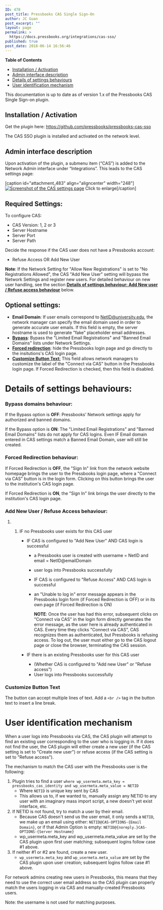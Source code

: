```yaml
---
ID: 478
post_title: Pressbooks CAS Single Sign-On
author: JC Guan
post_excerpt: ""
layout: page
permalink: >
  https://docs.pressbooks.org/integrations/cas-sso/
published: true
post_date: 2018-06-14 16:56:46
---
```

**Table of Contents**

*   [Installation / Activation](#installation-activation)
*   [Admin interface description](#admin-interface-description)
*   [Details of settings behaviours](#details-of-settings-behaviours)
*   [User identification mechanism](#user-identification-mechanism)

This documentation is up to date as of version 1.x of the Pressbooks CAS Single Sign-on plugin.

## Installation / Activation

Get the plugin here: https://github.com/pressbooks/pressbooks-cas-sso

The CAS SSO plugin is installed and activated on the network level.

## Admin interface description

Upon activation of the plugin, a submenu item (“CAS”) is added to the Network Admin interface under “Integrations”. This leads to the CAS settings page:

[caption id="attachment_483" align="aligncenter" width="248"][![Screenshot of the CAS settings page](https://pressbooks.org/app/uploads/sites/2/2018/06/cas-settings-248x300.png)](https://pressbooks.org/app/uploads/sites/2/2018/06/cas-settings.png) Click to enlarge[/caption]

## Required Settings:

To configure CAS:

*   CAS Version: 1, 2 or 3
*   Server Hostname
*   Server Port
*   Server Path

Decide the response if the CAS user does not have a Pressbooks account:

*   Refuse Access OR Add New User

**Note**: If the Network Setting for "Allow New Registrations" is set to "No Registrations Allowed", the CAS "Add New User" setting will bypass the Network Settings and register new users. For detailed behaviour on new user handling, see the section **[Details of settings behaviour: Add New user / Refuse access behaviour](#add-new-user-refuse-access-behaviour)** below.

## Optional settings:

*   **Email Domain**: If user emails correspond to [NetID@university.edu](mailto:NetID@university.edu), the network manager can specify the email domain used in order to generate accurate user emails. If this field is empty, the server hostname is used to generate "fake" placeholder email addresses.
*   **[Bypass](#bypass-domains-behaviour)**: Bypass the "Limited Email Registrations" and "Banned Email Domains" lists under Network Settings.
*   **[Forced redirection](#forced-redirection-behaviour)**: hide the Pressbooks login page and go directly to the insitutions's CAS login page.
*   [**Customize Button Text**:](#customize-button-text) This field allows network managers to customize the label of the "Connect via CAS" button in the Pressbooks login page. If Forced Redirection is checked, then this field is disabled.

# Details of settings behaviours:

### **Bypass domains behaviour:**

If the Bypass option is **OFF**: Pressbooks' Network settings apply for authorized and banned domains.

If the Bypass option is **ON**: The "Limited Email Registrations" and "Banned Email Domains" lists do not apply for CAS logins. Even IF Email domain entered in CAS settings match a Banned Email Domain, user will still be created.

### **Forced Redirection behaviour:**

If Forced Redirection is **OFF**, the "Sign In" link from the network website homepage brings the user to the Pressbooks login page, where a "Connect via CAS" button is in the login form. Clicking on this button brings the user to the institution's CAS login page.

If Forced Redirection is **ON**, the "Sign In" link brings the user directly to the institution's CAS login page.

### **Add New User / Refuse Access behaviour:**

1.  1.  IF no Pressbooks user exists for this CAS user
        
        *   IF CAS is configured to "Add New User" AND CAS login is successful
            
            *   a Pressbooks user is created with username = NetID and email = NetID@emailDomain
            *   user logs into Pressbooks successfully
            *   IF CAS is configured to "Refuse Access" AND CAS login is successful
            *   an "Unable to log in" error message appears in the Pressbooks login form (if Forced Redirection is OFF) or in its own page (if Forced Redirection is ON)
                
                **NOTE**: Once the user has had this error, subsequent clicks on "Connect via CAS" in the login form directly generates the error message, as the user here is already authenticated in CAS. Every time they clicks "Connect via CAS", CAS recognizes them as authenticated, but Pressbooks is refusing access. To log out, the user must either go to the CAS logout page or close the browser, terminating the CAS session.
                
        *   IF there is an existing Pressbooks user for this CAS user
            *   (Whether CAS is configured to "Add new User" or "Refuse access")
            *   User logs into Pressbooks successfully

### Customize Button Text

The button can accept multiple lines of text. Add a `<br />` tag in the button text to insert a line break.

# User identification mechanism

When a user logs into Pressbooks via CAS, the CAS plugin will attempt to find an existing user corresponding to the user who is logging in. If it does not find the user, the CAS plugin will either create a new user (if the CAS setting is set to "Create new user") or refuse access (if the CAS setting is set to "Refuse access").

The mechanism to match the CAS user with the Pressbooks user is the following:

1.  Plugin tries to find a user `where wp_usermeta.meta_key = pressbooks_cas_identity and wp_usermeta.meta_value = NETID`
      * Where `NETID` is unique key sent by CAS
      * This allows us to, if we wanted to, manually assign any NETID to any user with an imaginary mass import script, a new doesn't yet exist interface, etc.
2.  If NETID is not found, try to match a user by their email.
      * Because CAS doesn't send us the user email, it only sends a `NETID`, we make up an email using either: `NETID@CAS-OPTIONS-{Email Domain}`, or if that Admin Option is empty: `NETID@{noreply.}CAS-OPTIONS-{Server Hostname}`
      * wp_usermeta.meta_key and wp_usermeta.meta_value are set by the CAS plugin upon first user matching; subsequent logins follow case #1 above.
3.  If neither #1 or #2 are found, create a new user.
      * `wp_usermeta.meta_key` and `wp_usermeta.meta_value` are set by the CAS plugin upon user creation; subsequent logins follow case #1 above.

For network admins creating new users in Pressbooks, this means that they need to use the correct user email address so the CAS plugin can properly match the users logging in via CAS and manually-created Pressbooks users.

Note: the username is not used for matching purposes.
